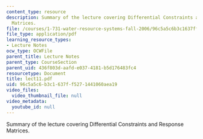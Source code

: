 ```yaml
---
content_type: resource
description: Summary of the lecture covering Differential Constraints and Response
  Matrices.
file: /courses/1-731-water-resource-systems-fall-2006/96c5a5c6b3c1637ff5271441060aea19_lect11.pdf
file_type: application/pdf
learning_resource_types:
- Lecture Notes
ocw_type: OCWFile
parent_title: Lecture Notes
parent_type: CourseSection
parent_uid: 436f803d-aafd-e037-4181-b5d176483fc4
resourcetype: Document
title: lect11.pdf
uid: 96c5a5c6-b3c1-637f-f527-1441060aea19
video_files:
  video_thumbnail_file: null
video_metadata:
  youtube_id: null
---
```

Summary of the lecture covering Differential Constraints and Response Matrices.

